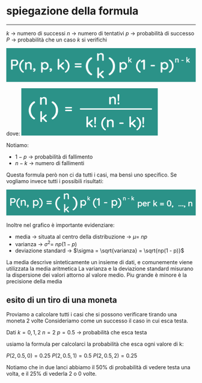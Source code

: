 # spiegazione della formula
---
$k$ -> numero di successi
$n$ -> numero di tentativi
$p$ -> probabilità di successo
$P$ -> probabilità che un caso $k$ si verifichi

![binomial formula](./src/formulas/given_k.png)

dove:
![binomial formula](./src/combination.png)

Notiamo:
* $1 - p$ -> probabilità di fallimento
* $n - k$ -> numero di fallimenti

Questa formula però non ci da tutti i casi, ma bensì uno specifico.
Se vogliamo invece tutti i possibili risultati:

![binomial formula](./src/formulas/get_all_values.png)

Inoltre nel grafico è importante evidenziare:
* media -> situata al centro della distribuzione -> $\mu =$ $np$
* varianza -> $\sigma^2 =$ $np (1 - p)$
* deviazione standard -> $\sigma = \sqrt{varianza} = \sqrt{np(1 - p)}$

La media descrive sinteticamente un insieme di dati, e comunemente viene utilizzata la media aritmetica
La varianza e la deviazione standard misurano la dispersione dei valori attorno al valore medio. Piu grande è minore è la precisione della media

## esito di un tiro di una moneta
Proviamo a calcolare tutti i casi che si possono verificare tirando una moneta 2 volte
Consideriamo come un successo il caso in cui esca testa.

Dati
$k = 0, 1, 2$
$n = 2$
$p = 0.5$ -> probabilità che esca testa

usiamo la formula per calcolarci la probabilità che esca ogni valore di k:

$P(2, 0.5, 0) = 0.25$
$P(2, 0.5, 1) = 0.5$
$P(2, 0.5, 2) = 0.25$

Notiamo che in due lanci abbiamo il $50\%$ di probabilità  di vedere testa una volta, e il $25\%$ di vederla $2$ o $0$ volte.